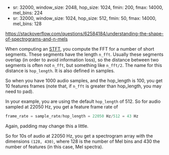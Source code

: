 
-   sr: 32000, window_size: 2048, hop_size: 1024, fmin: 200, fmax: 14000, mel_bins: 224
-   sr: 32000, window_size: 1024, hop_size: 512, fmin: 50, fmax: 14000, mel_bins: 128

https://stackoverflow.com/questions/62584184/understanding-the-shape-of-spectrograms-and-n-mels

When computing an [STFT](https://en.wikipedia.org/wiki/Short-time_Fourier_transform), you compute the FFT for a number of short segments. These segments have the length `n_fft`. Usually these segments overlap (in order to avoid information loss), so the distance between two segments is often not `n_fft`, but something like `n_fft/2`. The name for this distance is `hop_length`. It is also defined in samples.

So when you have 1000 audio samples, and the hop_length is 100, you get 10 features frames (note that, if `n_fft` is greater than hop_length, you may need to pad).

In your example, you are using the default `hop_length` of 512. So for audio sampled at 22050 Hz, you get a feature frame rate of

```python
frame_rate = sample_rate/hop_length = 22050 Hz/512 = 43 Hz
```

Again, padding may change this a little.

So for 10s of audio at 22050 Hz, you get a spectrogram array with the dimensions `(128, 430)`, where 128 is the number of Mel bins and 430 the number of features (in this case, Mel spectra).